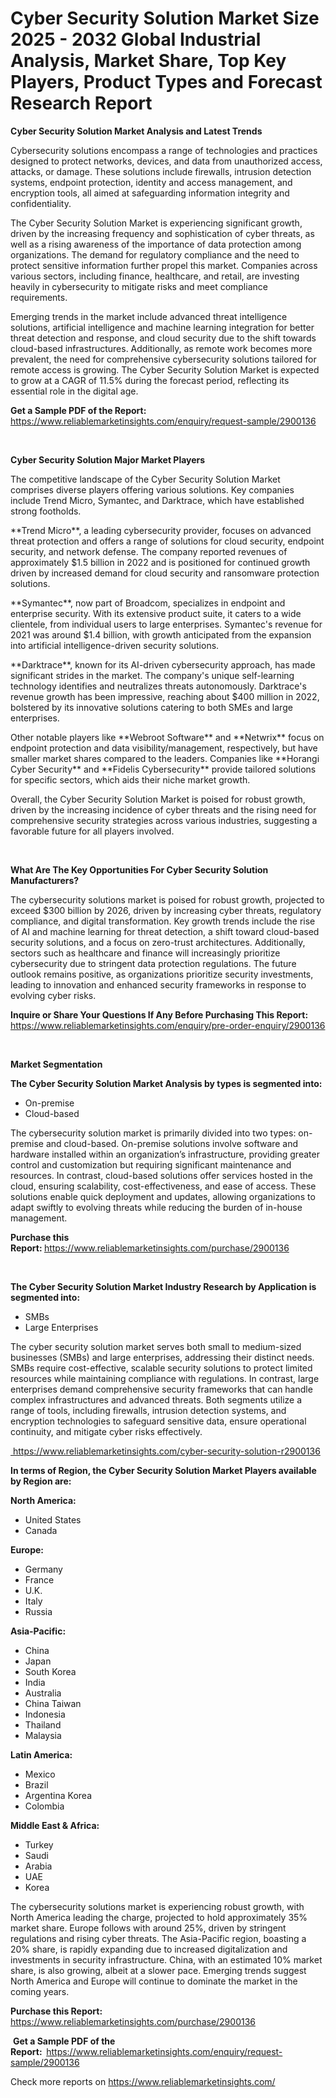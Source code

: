 <p><h1>Cyber Security Solution Market Size 2025 - 2032 Global Industrial Analysis, Market Share, Top Key Players, Product Types and Forecast Research Report</h1></p><p><strong>Cyber Security Solution Market Analysis and Latest Trends</strong></p>
<p><p>Cybersecurity solutions encompass a range of technologies and practices designed to protect networks, devices, and data from unauthorized access, attacks, or damage. These solutions include firewalls, intrusion detection systems, endpoint protection, identity and access management, and encryption tools, all aimed at safeguarding information integrity and confidentiality.</p><p>The Cyber Security Solution Market is experiencing significant growth, driven by the increasing frequency and sophistication of cyber threats, as well as a rising awareness of the importance of data protection among organizations. The demand for regulatory compliance and the need to protect sensitive information further propel this market. Companies across various sectors, including finance, healthcare, and retail, are investing heavily in cybersecurity to mitigate risks and meet compliance requirements.</p><p>Emerging trends in the market include advanced threat intelligence solutions, artificial intelligence and machine learning integration for better threat detection and response, and cloud security due to the shift towards cloud-based infrastructures. Additionally, as remote work becomes more prevalent, the need for comprehensive cybersecurity solutions tailored for remote access is growing. The Cyber Security Solution Market is expected to grow at a CAGR of 11.5% during the forecast period, reflecting its essential role in the digital age.</p></p>
<p><strong>Get a Sample PDF of the Report:&nbsp;</strong> <a href="https://www.reliablemarketinsights.com/enquiry/request-sample/2900136?utm_campaign=2002&utm_medium=2&utm_source=Github&utm_content=ia&utm_term=16032025&utm_id=cyber-security-solution">https://www.reliablemarketinsights.com/enquiry/request-sample/2900136</a></p>
<p>&nbsp;</p>
<p><strong>Cyber Security Solution Major Market Players</strong></p>
<p><p>The competitive landscape of the Cyber Security Solution Market comprises diverse players offering various solutions. Key companies include Trend Micro, Symantec, and Darktrace, which have established strong footholds. </p><p>**Trend Micro**, a leading cybersecurity provider, focuses on advanced threat protection and offers a range of solutions for cloud security, endpoint security, and network defense. The company reported revenues of approximately $1.5 billion in 2022 and is positioned for continued growth driven by increased demand for cloud security and ransomware protection solutions.</p><p>**Symantec**, now part of Broadcom, specializes in endpoint and enterprise security. With its extensive product suite, it caters to a wide clientele, from individual users to large enterprises. Symantec's revenue for 2021 was around $1.4 billion, with growth anticipated from the expansion into artificial intelligence-driven security solutions.</p><p>**Darktrace**, known for its AI-driven cybersecurity approach, has made significant strides in the market. The company's unique self-learning technology identifies and neutralizes threats autonomously. Darktrace's revenue growth has been impressive, reaching about $400 million in 2022, bolstered by its innovative solutions catering to both SMEs and large enterprises.</p><p>Other notable players like **Webroot Software** and **Netwrix** focus on endpoint protection and data visibility/management, respectively, but have smaller market shares compared to the leaders. Companies like **Horangi Cyber Security** and **Fidelis Cybersecurity** provide tailored solutions for specific sectors, which aids their niche market growth.</p><p>Overall, the Cyber Security Solution Market is poised for robust growth, driven by the increasing incidence of cyber threats and the rising need for comprehensive security strategies across various industries, suggesting a favorable future for all players involved.</p></p>
<p>&nbsp;</p>
<p><strong>What Are The Key Opportunities For Cyber Security Solution Manufacturers?</strong></p>
<p><p>The cybersecurity solutions market is poised for robust growth, projected to exceed $300 billion by 2026, driven by increasing cyber threats, regulatory compliance, and digital transformation. Key growth trends include the rise of AI and machine learning for threat detection, a shift toward cloud-based security solutions, and a focus on zero-trust architectures. Additionally, sectors such as healthcare and finance will increasingly prioritize cybersecurity due to stringent data protection regulations. The future outlook remains positive, as organizations prioritize security investments, leading to innovation and enhanced security frameworks in response to evolving cyber risks.</p></p>
<p><strong>Inquire or Share Your Questions If Any Before Purchasing This Report:</strong> <a href="https://www.reliablemarketinsights.com/enquiry/pre-order-enquiry/2900136?utm_campaign=2002&utm_medium=2&utm_source=Github&utm_content=ia&utm_term=16032025&utm_id=cyber-security-solution">https://www.reliablemarketinsights.com/enquiry/pre-order-enquiry/2900136</a></p>
<p>&nbsp;</p>
<p><strong>Market Segmentation</strong></p>
<p><strong>The Cyber Security Solution Market Analysis by types is segmented into:</strong></p>
<p><ul><li>On-premise</li><li>Cloud-based</li></ul></p>
<p><p>The cybersecurity solution market is primarily divided into two types: on-premise and cloud-based. On-premise solutions involve software and hardware installed within an organization’s infrastructure, providing greater control and customization but requiring significant maintenance and resources. In contrast, cloud-based solutions offer services hosted in the cloud, ensuring scalability, cost-effectiveness, and ease of access. These solutions enable quick deployment and updates, allowing organizations to adapt swiftly to evolving threats while reducing the burden of in-house management.</p></p>
<p><strong>Purchase this Report:&nbsp;</strong><a href="https://www.reliablemarketinsights.com/purchase/2900136?utm_campaign=2002&utm_medium=2&utm_source=Github&utm_content=ia&utm_term=16032025&utm_id=cyber-security-solution">https://www.reliablemarketinsights.com/purchase/2900136</a></p>
<p>&nbsp;</p>
<p><strong>The Cyber Security Solution Market Industry Research by Application is segmented into:</strong></p>
<p><ul><li>SMBs</li><li>Large Enterprises</li></ul></p>
<p><p>The cyber security solution market serves both small to medium-sized businesses (SMBs) and large enterprises, addressing their distinct needs. SMBs require cost-effective, scalable security solutions to protect limited resources while maintaining compliance with regulations. In contrast, large enterprises demand comprehensive security frameworks that can handle complex infrastructures and advanced threats. Both segments utilize a range of tools, including firewalls, intrusion detection systems, and encryption technologies to safeguard sensitive data, ensure operational continuity, and mitigate cyber risks effectively.</p></p>
<p><a href="https://www.reliablemarketinsights.com/cyber-security-solution-r2900136?utm_campaign=2002&utm_medium=2&utm_source=Github&utm_content=ia&utm_term=16032025&utm_id=cyber-security-solution">&nbsp;https://www.reliablemarketinsights.com/cyber-security-solution-r2900136</a></p>
<p><strong>In terms of Region, the Cyber Security Solution Market Players available by Region are:</strong></p>
<p>
    <p> <strong> North America: </strong>
        <ul>
            <li>United States</li>
            <li>Canada</li>
        </ul>
        </p> 
    <p> <strong> Europe: </strong>
        <ul>
            <li>Germany</li>
            <li>France</li>
            <li>U.K.</li>
            <li>Italy</li>
            <li>Russia</li>
        </ul>
        </p> 
    <p> <strong> Asia-Pacific: </strong>
        <ul>
            <li>China</li>
            <li>Japan</li>
            <li>South Korea</li>
            <li>India</li>
            <li>Australia</li>
            <li>China Taiwan</li>
            <li>Indonesia</li>
            <li>Thailand</li>
            <li>Malaysia</li>
        </ul>
        </p> 
    <p> <strong> Latin America: </strong>
        <ul>
            <li>Mexico</li>
            <li>Brazil</li>
            <li>Argentina Korea</li>
            <li>Colombia</li>
        </ul>
        </p> 
    <p> <strong> Middle East & Africa: </strong>
        <ul>
            <li>Turkey</li>
            <li>Saudi</li>
            <li>Arabia</li>
            <li>UAE</li>
            <li>Korea</li>
        </ul>
    </p>
    </p>
<p><p>The cybersecurity solutions market is experiencing robust growth, with North America leading the charge, projected to hold approximately 35% market share. Europe follows with around 25%, driven by stringent regulations and rising cyber threats. The Asia-Pacific region, boasting a 20% share, is rapidly expanding due to increased digitalization and investments in security infrastructure. China, with an estimated 10% market share, is also growing, albeit at a slower pace. Emerging trends suggest North America and Europe will continue to dominate the market in the coming years.</p></p>
<p><strong>Purchase this Report: </strong><a href="https://www.reliablemarketinsights.com/purchase/2900136?utm_campaign=2002&utm_medium=2&utm_source=Github&utm_content=ia&utm_term=16032025&utm_id=cyber-security-solution">https://www.reliablemarketinsights.com/purchase/2900136</a></p>
<p>&nbsp;<strong>Get a Sample PDF of the Report:&nbsp;&nbsp;</strong><a href="https://www.reliablemarketinsights.com/enquiry/request-sample/2900136?utm_campaign=2002&utm_medium=2&utm_source=Github&utm_content=ia&utm_term=16032025&utm_id=cyber-security-solution">https://www.reliablemarketinsights.com/enquiry/request-sample/2900136</a></p>
<p><strong></strong></p>
<p>Check more reports on <a href="https://www.reliablemarketinsights.com/?utm_campaign=2002&utm_medium=2&utm_source=Github&utm_content=ia&utm_term=16032025&utm_id=cyber-security-solution">https://www.reliablemarketinsights.com/</a></p>